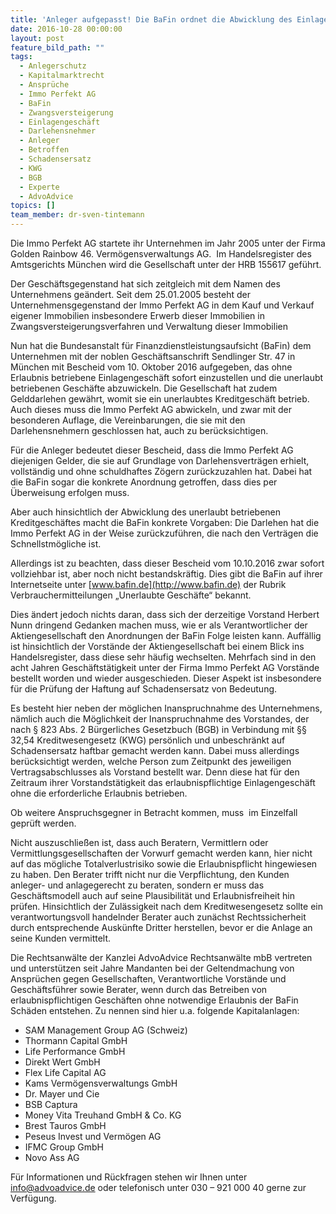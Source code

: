 ```yaml
---
title: 'Anleger aufgepasst! Die BaFin ordnet die Abwicklung des Einlagen- und Kreditgeschäfts der Immo Perfekt AG an'
date: 2016-10-28 00:00:00
layout: post
feature_bild_path: ""
tags:
  - Anlegerschutz
  - Kapitalmarktrecht
  - Ansprüche
  - Immo Perfekt AG
  - BaFin
  - Zwangsversteigerung
  - Einlagengeschäft
  - Darlehensnehmer
  - Anleger
  - Betroffen
  - Schadensersatz
  - KWG
  - BGB
  - Experte
  - AdvoAdvice
topics: []
team_member: dr-sven-tintemann
---
```



Die Immo Perfekt AG startete ihr Unternehmen im Jahr 2005 unter der Firma Golden Rainbow 46. Vermögensverwaltungs AG.  Im Handelsregister des Amtsgerichts München wird die Gesellschaft unter der HRB 155617 geführt.

Der Geschäftsgegenstand hat sich zeitgleich mit dem Namen des Unternehmens geändert. Seit dem 25.01.2005 besteht der Unternehmensgegenstand der Immo Perfekt AG in dem Kauf und Verkauf eigener Immobilien insbesondere Erwerb dieser Immobilien in Zwangsversteigerungsverfahren und Verwaltung dieser Immobilien

Nun hat die Bundesanstalt für Finanzdienstleistungsaufsicht (BaFin) dem Unternehmen mit der noblen Geschäftsanschrift Sendlinger Str. 47 in München mit Bescheid vom 10. Oktober 2016 aufgegeben, das ohne Erlaubnis betriebene Einlagengeschäft sofort einzustellen und die unerlaubt betriebenen Geschäfte abzuwickeln. Die Gesellschaft hat zudem Gelddarlehen gewährt, womit sie ein unerlaubtes Kreditgeschäft betrieb. Auch dieses muss die Immo Perfekt AG abwickeln, und zwar mit der besonderen Auflage, die Vereinbarungen, die sie mit den Darlehensnehmern geschlossen hat, auch zu berücksichtigen.

Für die Anleger bedeutet dieser Bescheid, dass die Immo Perfekt AG diejenigen Gelder, die sie auf Grundlage von Darlehensverträgen erhielt, vollständig und ohne schuldhaftes Zögern zurückzuzahlen hat. Dabei hat die BaFin sogar die konkrete Anordnung getroffen, dass dies per Überweisung erfolgen muss.

Aber auch hinsichtlich der Abwicklung des unerlaubt betriebenen Kreditgeschäftes macht die BaFin konkrete Vorgaben: Die Darlehen hat die Immo Perfekt AG in der Weise zurückzuführen, die nach den Verträgen die Schnellstmögliche ist.

Allerdings ist zu beachten, dass dieser Bescheid vom 10.10.2016 zwar sofort vollziehbar ist, aber noch nicht bestandskräftig. Dies gibt die BaFin auf ihrer Internetseite unter [www.bafin.de](http://www.bafin.de) der Rubrik Verbrauchermitteilungen „Unerlaubte Geschäfte“ bekannt.

Dies ändert jedoch nichts daran, dass sich der derzeitige Vorstand Herbert Nunn dringend Gedanken machen muss, wie er als Verantwortlicher der Aktiengesellschaft den Anordnungen der BaFin Folge leisten kann. Auffällig ist hinsichtlich der Vorstände der Aktiengesellschaft bei einem Blick ins Handelsregister, dass diese sehr häufig wechselten. Mehrfach sind in den acht Jahren Geschäftstätigkeit unter der Firma Immo Perfekt AG Vorstände bestellt worden und wieder ausgeschieden. Dieser Aspekt ist insbesondere für die Prüfung der Haftung auf Schadensersatz von Bedeutung.

Es besteht hier neben der möglichen Inanspruchnahme des Unternehmens, nämlich auch die Möglichkeit der Inanspruchnahme des Vorstandes, der nach § 823 Abs. 2 Bürgerliches Gesetzbuch (BGB) in Verbindung mit §§ 32,54 Kreditwesengesetz (KWG) persönlich und unbeschränkt auf Schadensersatz haftbar gemacht werden kann. Dabei muss allerdings berücksichtigt werden, welche Person zum Zeitpunkt des jeweiligen Vertragsabschlusses als Vorstand bestellt war. Denn diese hat für den Zeitraum ihrer Vorstandstätigkeit das erlaubnispflichtige Einlagengeschäft ohne die erforderliche Erlaubnis betrieben.

Ob weitere Anspruchsgegner in Betracht kommen, muss  im Einzelfall geprüft werden.

Nicht auszuschließen ist, dass auch Beratern, Vermittlern oder Vermittlungsgesellschaften der Vorwurf gemacht werden kann, hier nicht auf das mögliche Totalverlustrisiko sowie die Erlaubnispflicht hingewiesen zu haben. Den Berater trifft nicht nur die Verpflichtung, den Kunden anleger- und anlagegerecht zu beraten, sondern er muss das Geschäftsmodell auch auf seine Plausibilität und Erlaubnisfreiheit hin prüfen. Hinsichtlich der Zulässigkeit nach dem Kreditwesengesetz sollte ein verantwortungsvoll handelnder Berater auch zunächst Rechtssicherheit durch entsprechende Auskünfte Dritter herstellen, bevor er die Anlage an seine Kunden vermittelt.

Die Rechtsanwälte der Kanzlei AdvoAdvice Rechtsanwälte mbB vertreten und unterstützen seit Jahre Mandanten bei der Geltendmachung von Ansprüchen gegen Gesellschaften, Verantwortliche Vorstände und Geschäftsführer sowie Berater, wenn durch das Betreiben von erlaubnispflichtigen Geschäften ohne notwendige Erlaubnis der BaFin Schäden entstehen. Zu nennen sind hier u.a. folgende Kapitalanlagen:

* SAM Management Group AG (Schweiz)
* Thormann Capital GmbH
* Life Performance GmbH
* Direkt Wert GmbH
* Flex Life Capital AG
* Kams Vermögensverwaltungs GmbH
* Dr. Mayer und Cie
* BSB Captura
* Money Vita Treuhand GmbH & Co. KG
* Brest Tauros GmbH
* Peseus Invest und Vermögen AG
* IFMC Group GmbH
* Novo Ass AG

Für Informationen und Rückfragen stehen wir Ihnen unter info@advoadvice.de oder telefonisch unter 030 – 921 000 40 gerne zur Verfügung.